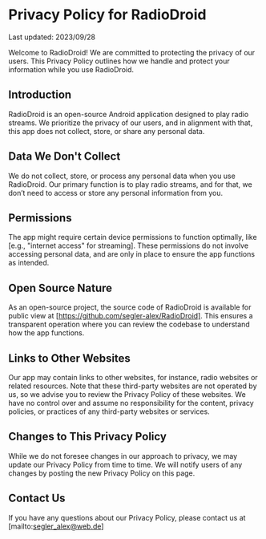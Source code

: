 # Privacy Policy for RadioDroid

Last updated: 2023/09/28

Welcome to RadioDroid! We are committed to protecting the privacy of our users. This Privacy Policy outlines how we handle and protect your information while you use RadioDroid.

## Introduction

RadioDroid is an open-source Android application designed to play radio streams. We prioritize the privacy of our users, and in alignment with that, this app does not collect, store, or share any personal data.

## Data We Don't Collect

We do not collect, store, or process any personal data when you use RadioDroid. Our primary function is to play radio streams, and for that, we don’t need to access or store any personal information from you.

## Permissions

The app might require certain device permissions to function optimally, like [e.g., "internet access" for streaming]. These permissions do not involve accessing personal data, and are only in place to ensure the app functions as intended.

## Open Source Nature

As an open-source project, the source code of RadioDroid is available for public view at [https://github.com/segler-alex/RadioDroid]. This ensures a transparent operation where you can review the codebase to understand how the app functions.

## Links to Other Websites

Our app may contain links to other websites, for instance, radio websites or related resources. Note that these third-party websites are not operated by us, so we advise you to review the Privacy Policy of these websites. We have no control over and assume no responsibility for the content, privacy policies, or practices of any third-party websites or services.

## Changes to This Privacy Policy

While we do not foresee changes in our approach to privacy, we may update our Privacy Policy from time to time. We will notify users of any changes by posting the new Privacy Policy on this page.

## Contact Us

If you have any questions about our Privacy Policy, please contact us at [mailto:segler_alex@web.de]
